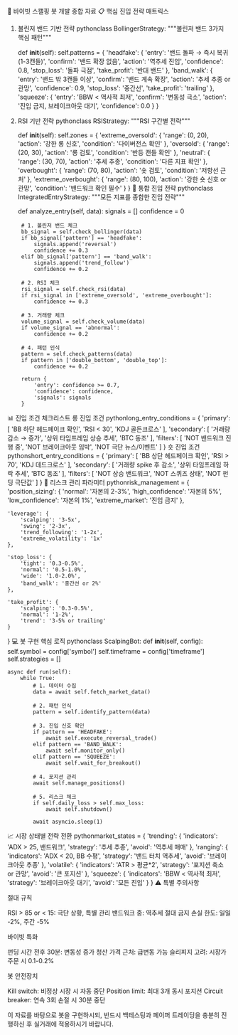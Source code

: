 🤖 바이빗 스캘핑 봇 개발 종합 자료
📋 핵심 진입 전략 매트릭스
1. 볼린저 밴드 기반 전략
pythonclass BollingerStrategy:
    """볼린저 밴드 3가지 핵심 패턴"""
    
    def __init__(self):
        self.patterns = {
            'headfake': {
                'entry': '밴드 돌파 → 즉시 복귀 (1-3캔들)',
                'confirm': '밴드 확장 없음',
                'action': '역추세 진입',
                'confidence': 0.8,
                'stop_loss': '돌파 극점',
                'take_profit': '반대 밴드'
            },
            'band_walk': {
                'entry': '밴드 밖 3캔들 이상',
                'confirm': '밴드 계속 확장',
                'action': '추세 추종 or 관망',
                'confidence': 0.9,
                'stop_loss': '중간선',
                'take_profit': 'trailing'
            },
            'squeeze': {
                'entry': 'BBW < 역사적 최저',
                'confirm': '변동성 극소',
                'action': '진입 금지, 브레이크아웃 대기',
                'confidence': 0.0
            }
        }
2. RSI 기반 전략
pythonclass RSIStrategy:
    """RSI 구간별 전략"""
    
    def __init__(self):
        self.zones = {
            'extreme_oversold': {
                'range': (0, 20),
                'action': '강한 롱 신호',
                'condition': '다이버전스 확인'
            },
            'oversold': {
                'range': (20, 30),
                'action': '롱 검토',
                'condition': '반등 캔들 확인'
            },
            'neutral': {
                'range': (30, 70),
                'action': '추세 추종',
                'condition': '다른 지표 확인'
            },
            'overbought': {
                'range': (70, 80),
                'action': '숏 검토',
                'condition': '저항선 근처'
            },
            'extreme_overbought': {
                'range': (80, 100),
                'action': '강한 숏 신호 or 관망',
                'condition': '밴드워크 확인 필수'
            }
        }
🎯 통합 진입 전략
pythonclass IntegratedEntryStrategy:
    """모든 지표를 종합한 진입 전략"""
    
    def analyze_entry(self, data):
        signals = []
        confidence = 0
        
        # 1. 볼린저 밴드 체크
        bb_signal = self.check_bollinger(data)
        if bb_signal['pattern'] == 'headfake':
            signals.append('reversal')
            confidence += 0.3
        elif bb_signal['pattern'] == 'band_walk':
            signals.append('trend_follow')
            confidence += 0.2
            
        # 2. RSI 체크
        rsi_signal = self.check_rsi(data)
        if rsi_signal in ['extreme_oversold', 'extreme_overbought']:
            confidence += 0.3
            
        # 3. 거래량 체크
        volume_signal = self.check_volume(data)
        if volume_signal == 'abnormal':
            confidence += 0.2
            
        # 4. 패턴 인식
        pattern = self.check_patterns(data)
        if pattern in ['double_bottom', 'double_top']:
            confidence += 0.2
            
        return {
            'entry': confidence >= 0.7,
            'confidence': confidence,
            'signals': signals
        }
📊 진입 조건 체크리스트
롱 진입 조건
pythonlong_entry_conditions = {
    'primary': [
        'BB 하단 헤드페이크 확인',
        'RSI < 30',
        'KDJ 골든크로스'
    ],
    'secondary': [
        '거래량 감소 → 증가',
        '상위 타임프레임 상승 추세',
        'BTC 동조'
    ],
    'filters': [
        'NOT 밴드워크 진행 중',
        'NOT 브레이크아웃 임박',
        'NOT 극단 뉴스/이벤트'
    ]
}
숏 진입 조건
pythonshort_entry_conditions = {
    'primary': [
        'BB 상단 헤드페이크 확인',
        'RSI > 70',
        'KDJ 데드크로스'
    ],
    'secondary': [
        '거래량 spike 후 감소',
        '상위 타임프레임 하락 추세',
        'BTC 동조'
    ],
    'filters': [
        'NOT 상승 밴드워크',
        'NOT 스퀴즈 상태',
        'NOT 펀딩 극단값'
    ]
}
🔧 리스크 관리 파라미터
pythonrisk_management = {
    'position_sizing': {
        'normal': '자본의 2-3%',
        'high_confidence': '자본의 5%',
        'low_confidence': '자본의 1%',
        'extreme_market': '진입 금지'
    },
    
    'leverage': {
        'scalping': '3-5x',
        'swing': '2-3x',
        'trend_following': '1-2x',
        'extreme_volatility': '1x'
    },
    
    'stop_loss': {
        'tight': '0.3-0.5%',
        'normal': '0.5-1.0%',
        'wide': '1.0-2.0%',
        'band_walk': '중간선 or 2%'
    },
    
    'take_profit': {
        'scalping': '0.3-0.5%',
        'normal': '1-2%',
        'trend': '3-5% or trailing'
    }
}
💻 봇 구현 핵심 로직
pythonclass ScalpingBot:
    def __init__(self, config):
        self.symbol = config['symbol']
        self.timeframe = config['timeframe']
        self.strategies = []
        
    async def run(self):
        while True:
            # 1. 데이터 수집
            data = await self.fetch_market_data()
            
            # 2. 패턴 인식
            pattern = self.identify_pattern(data)
            
            # 3. 진입 신호 확인
            if pattern == 'HEADFAKE':
                await self.execute_reversal_trade()
            elif pattern == 'BAND_WALK':
                await self.monitor_only()
            elif pattern == 'SQUEEZE':
                await self.wait_for_breakout()
            
            # 4. 포지션 관리
            await self.manage_positions()
            
            # 5. 리스크 체크
            if self.daily_loss > self.max_loss:
                await self.shutdown()
                
            await asyncio.sleep(1)
📈 시장 상태별 전략 전환
pythonmarket_states = {
    'trending': {
        'indicators': 'ADX > 25, 밴드워크',
        'strategy': '추세 추종',
        'avoid': '역추세 매매'
    },
    'ranging': {
        'indicators': 'ADX < 20, BB 수평',
        'strategy': '밴드 터치 역추세',
        'avoid': '브레이크아웃 추종'
    },
    'volatile': {
        'indicators': 'ATR > 평균*2',
        'strategy': '포지션 축소 or 관망',
        'avoid': '큰 포지션'
    },
    'squeeze': {
        'indicators': 'BBW < 역사적 최저',
        'strategy': '브레이크아웃 대기',
        'avoid': '모든 진입'
    }
}
⚠️ 특별 주의사항

절대 규칙

RSI > 85 or < 15: 극단 상황, 특별 관리
밴드워크 중: 역추세 절대 금지
손실 한도: 일일 -2%, 주간 -5%


바이빗 특화

펀딩 시간 전후 30분: 변동성 증가
청산 가격 근처: 급변동 가능
슬리피지 고려: 시장가 주문 시 0.1-0.2%


봇 안전장치

Kill switch: 비정상 시장 시 자동 중단
Position limit: 최대 3개 동시 포지션
Circuit breaker: 연속 3회 손절 시 30분 중단



이 자료를 바탕으로 봇을 구현하시되, 반드시 백테스팅과 페이퍼 트레이딩을 충분히 진행하신 후 실거래에 적용하시기 바랍니다.
